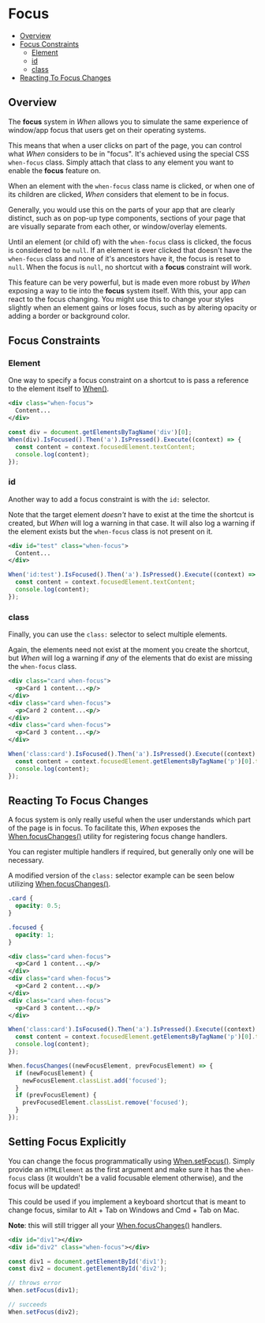 # Focus

- [Overview](#overview)
- [Focus Constraints](#focus-constraints)
    - [Element](#element)
    - [id](#id)
    - [class](#class)
- [Reacting To Focus Changes](#reacting-to-focus-changes)

## Overview

The **focus** system in *When* allows you to simulate the same experience of window/app focus that users get on their operating systems.

This means that when a user clicks on part of the page, you can control what *When* considers to be in "focus".  It's achieved using the special CSS `when-focus` class.  Simply attach that class to any element you want to enable the **focus** feature on.

When an element with the `when-focus` class name is clicked, or when one of its children are clicked, *When* considers that element to be in focus.

Generally, you would use this on the parts of your app that are clearly distinct, such as on pop-up type components, sections of your page that are visually separate from each other, or window/overlay elements.

Until an element (or child of) with the `when-focus` class is clicked, the focus is considered to be `null`.  If an element is ever clicked that doesn't have the `when-focus` class and none of it's ancestors have it, the focus is reset to `null`.  When the focus is `null`, no shortcut with a **focus** constraint will work.

This feature can be very powerful, but is made even more robust by *When* exposing a way to tie into the **focus** system itself. With this, your app can react to the focus changing.  You might use this to change your styles slightly when an element gains or loses focus, such as by altering opacity or adding a border or background color.

## Focus Constraints

### Element

One way to specify a focus constraint on a shortcut to is pass a reference to the element itself to [When()](../../whenable-methods/When).

```xml
<div class="when-focus">
  Content...
</div>
```

```javascript
const div = document.getElementsByTagName('div')[0];
When(div).IsFocused().Then('a').IsPressed().Execute((context) => {
  const content = context.focusedElement.textContent;
  console.log(content);
});
```

### id

Another way to add a focus constraint is with the `id:` selector.

Note that the target element *doesn't* have to exist at the time the shortcut is created, but *When* will log a warning in that case.  It will also log a warning if the element exists but the `when-focus` class is not present on it.

```xml
<div id="test" class="when-focus">
  Content...
</div>
```

```javascript
When('id:test').IsFocused().Then('a').IsPressed().Execute((context) => {
  const content = context.focusedElement.textContent;
  console.log(content);
});
```

### class

Finally, you can use the `class:` selector to select multiple elements.

Again, the elements need not exist at the moment you create the shortcut, but *When* will log a warning if *any* of the elements that do exist are missing the `when-focus` class.

```xml
<div class="card when-focus">
  <p>Card 1 content...<p/>
</div>
<div class="card when-focus">
  <p>Card 2 content...<p/>
</div>
<div class="card when-focus">
  <p>Card 3 content...<p/>
</div>
```

```javascript
When('class:card').IsFocused().Then('a').IsPressed().Execute((context) => {
  const content = context.focusedElement.getElementsByTagName('p')[0].textContent;
  console.log(content);
});
```

## Reacting To Focus Changes

A focus system is only really useful when the user understands which part of the page is in focus.  To facilitate this, *When* exposes the [When.focusChanges()](../../global-methods/focusChanges) utility for registering focus change handlers.

You can register multiple handlers if required, but generally only one will be necessary.

A modified version of the `class:` selector example can be seen below utilizing [When.focusChanges()](../../global-methods/focusChanges).

```css
.card {
  opacity: 0.5;
}

.focused {
  opacity: 1;
}
```

```xml
<div class="card when-focus">
  <p>Card 1 content...<p/>
</div>
<div class="card when-focus">
  <p>Card 2 content...<p/>
</div>
<div class="card when-focus">
  <p>Card 3 content...<p/>
</div>
```

```javascript
When('class:card').IsFocused().Then('a').IsPressed().Execute((context) => {
  const content = context.focusedElement.getElementsByTagName('p')[0].textContent;
  console.log(content);
});

When.focusChanges((newFocusElement, prevFocusElement) => {
  if (newFocusElement) {
    newFocusElement.classList.add('focused');
  }
  if (prevFocusElement) {
    prevFocusedElement.classList.remove('focused');
  }
});
```

## Setting Focus Explicitly

You can change the focus programmatically using [When.setFocus()](../../global-methods/setFocus).  Simply provide an `HTMLElement` as the first argument and make sure it has the `when-focus` class (it wouldn't be a valid focusable element otherwise), and the focus will be updated!

This could be used if you implement a keyboard shortcut that is meant to change focus, similar to Alt + Tab on Windows and Cmd + Tab on Mac.

**Note**: this will still trigger all your [When.focusChanges()](../../global-methods/focusChanges) handlers.

```xml
<div id="div1"></div>
<div id="div2" class="when-focus"></div>
```

```javascript
const div1 = document.getElementById('div1');
const div2 = document.getElementById('div2');

// throws error
When.setFocus(div1);

// succeeds
When.setFocus(div2);
```